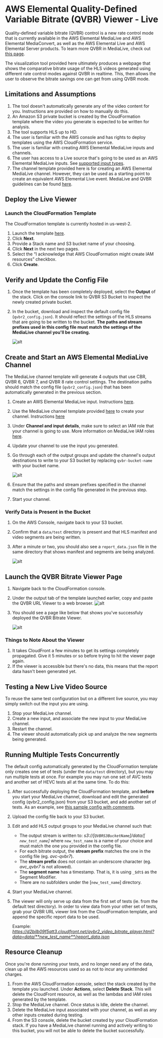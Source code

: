 # AWS Elemental Quality-Defined Variable Bitrate (QVBR) Viewer - Live

Quality-defined variable bitrate (QVBR) control is a new rate control mode that is currently available in the AWS Elemental MediaLive and AWS Elemental MediaConvert, as well as the AWS Elemental Live and AWS Elemental Server products. To learn more QVBR in MediaLive, check out [this page](https://docs.aws.amazon.com/medialive/latest/ug/creating-a-channel-step6.html). 

The visualization tool provided here ultimately produces a webpage that shows the comparative bitrate usage of the HLS videos generated using different rate control modes against QVBR in realtime. This, then allows the user to observe the bitrate savings one can get from using QVBR mode.


## Limitations and Assumptions

1. The tool doesn't automatically generate any of the video content for you. Instructions are provided on how to manually do this. 
1. An Amazon S3 private bucket is created by the CloudFormation template where the video you generate is expected to be written for analysis.
1. The tool supports HLS up to HD. 
1. The user is familiar with the AWS console and has rights to deploy templates using the AWS CloudFormation service.
1. The user is familiar with creating AWS Elemental MediaLive inputs and channels.
1. The user has access to a Live source that's going to be used as an AWS Elemental MediaLive inputs. See [supported input types](https://docs.aws.amazon.com/medialive/latest/ug/inputs-supported-containers.html).
1. The channel template provided here is for creating an AWS Elemental MediaLive channel. However, they can be used as a starting point to create an equivalent AWS Elemental Live event. MediaLive and QVBR guidelines can be found [here](https://docs.aws.amazon.com/medialive/latest/ug/creating-a-channel-step6.html). 

## Deploy the Live Viewer

### Launch the CloudFormation Template
The CloudFormation template is currently hosted in us-west-2.

1. Launch the template [here](https://console.aws.amazon.com/cloudformation/home?region=us-west-2#/stacks/new?templateURL=https://s3-us-west-2.amazonaws.com/rodeolabz-us-west-2/qvbr/live/qvbr2_live_template.json).
1. Click **Next**.
1. Provide a Stack name and S3 bucket name of your choosing.
1. Click **Next** in the next two pages.
1. Select the “I acknowledge that AWS CloudFormation might create IAM resources” checkbox. 
1. Click **Create**.

## Verify and Update the Config File
1. Once the template has been completely deployed, select the **Output** of the stack. Click on the console link to QVBR S3 Bucket to inspect the newly created private bucket. 
1. In the bucket, download and inspect the default config file (`qvbr2_config.json`). It should reflect the settings of the HLS streams that are going to be written to the bucket. **The paths and stream prefixes used in this config file must match the settings of the MediaLive channel you'll be creating.**

    ![alt](generated_config.png)

## Create and Start an AWS Elemental MediaLive Channel
The MediaLive channel template will generate 4 outputs that use CBR, QVBR 6, QVBR 7, and QVBR 8 rate control settings. The destination paths should match the config file (`qvbr2_config.json`) that has been automatically generated in the previous section. 
1. Create an AWS Elemental MediaLive input. Instructions [here](https://docs.aws.amazon.com/medialive/latest/ug/create-input.html).
1. Use the MediaLive channel template provided [here](MediaLiveQVBRChannelTemplate.json) to create your channel. Instructions [here](https://docs.aws.amazon.com/medialive/latest/ug/creating-channel-template.html)
1. Under **Channel and input details**, make sure to select an IAM role that your channel is going to use. More information on MediaLive IAM roles [here](https://docs.aws.amazon.com/medialive/latest/ug/role-and-remember-arn.html).
1. Update your channel to use the input you generated.
1. Go through each of the output groups and update the channel's output destinations to write to your S3 bucket by replacing `qvbr-bucket-name` with your bucket name. 
 
    ![alt](eml_destination.png)

1. Ensure that the paths and stream prefixes specified in the channel match the settings in the config file generated in the previous step. 
1. Start your channel.

### Verify Data is Present in the Bucket
1. On the AWS Console, navigate back to your S3 bucket.
1. Confirm that a `data/test` directory is present and that HLS manifest and video segments are being written.
1. After a minute or two, you should also see a `report_data.json` file in the same directory that shows manifest and segments are being analyzed.

    ![alt](s3_data_test.png)

## Launch the QVBR Bitrate Viewer Page
1. Navigate back to the CloudFormation console. 
1. Under the output tab of the template launched earlier, copy and paste the QVBR URL Viewer to a web browser.
    ![alt](cfn_output.png)

1. You should see a page like below that shows you've successfuly deployed the QVBR Bitrate Viewer.

    ![alt](viewer_page.png)


### Things to Note About the Viewer
1. It takes CloudFront a few minutes to get its settings completely propagated. Give it 5 minutes or so before trying to hit the viewer page again.
1. If the viewer is accessible but there's no data, this means that the report data hasn't been generated yet.  


## Testing a New Live Video Source
To reuse the same test configuration but on a different live source, you may simply switch out the input you are using.
1. Stop your MediaLive channel. 
1. Create a new input, and associate the new input to your MediaLive channel. 
1. Restart the channel.
1. The viewer should automatically pick up and analyze the new segments being generated. 

## Running Multiple Tests Concurrently
The default config automatically generated by the CloudFormation template only creates one set of tests (under the `data/test` directory), but you may run multiple tests at once. For example you may run one set of AVC tests and another set of HEVC tests all at the same time. To do this:

1. After successfully deploying the CloudFormation template, and **before** you start your MediaLive channel, download and edit the generated config (qvbr2_config.json) from your S3 bucket, and add another set of tests. As an example, see [this sample config with comments](qvbr_sample_config_with_multiple_tests.json).
1. Upload the config file back to your S3 bucket.
1. Edit and add HLS output groups to your MediaLive channel such that:
    * The output stream is written to: _s3://[`QVBRS3BucketName`]/data/[` new_test_name`]_ where `new_test_name` is a name of your choice and must match the one you provided in the config file.
    * For each bitrate output, the **stream prefix** matches the one in the config file (eg. _avc-qvbr7_). 
    * The **stream prefix** does not contain an underscore character (eg. _avc_qvbr7_ is not allowed).
    * The **segment name** has a timestamp. That is, it is using `_$dt$` as the Segment Modifier. 
    * There are no subfolders under the [`new_test_name`] directory.
1. Start your MediaLive channel.
1. The viewer will only serve up data from the first set of tests (ie. from the default test directory). In order to view data from your other set of tests, grab your QVBR URL viewer link from the CloudFormation template, and append the specific report data to be used. 

    Example: _https://d2bilb09f5qtt3.cloudfront.net/qvbr2_video_bitrate_player.html?data=data/**new_test_name**/report_data.json_

## Resource Cleanup
Once you're done running your tests, and no longer need any of the data, clean up all the AWS resources used so as not to incur any unintended charges.
1. From the AWS CloudFormation console, select the stack created by the template you launched. Under **Actions**, select **Delete Stack**. This will delete the CloudFront resource, as well as the lambdas and IAM roles generated by the template.
1. Stop the MediaLive channel. Once status is Idle, delete the channel.
1. Delete the MediaLive input associated with your channel, as well as any other inputs created during testing.
1. From the S3 console, delete the bucket created by your CloudFormation stack. If you have a MediaLive channel running and actively writing to this bucket, you will not be able to delete the bucket successfully.